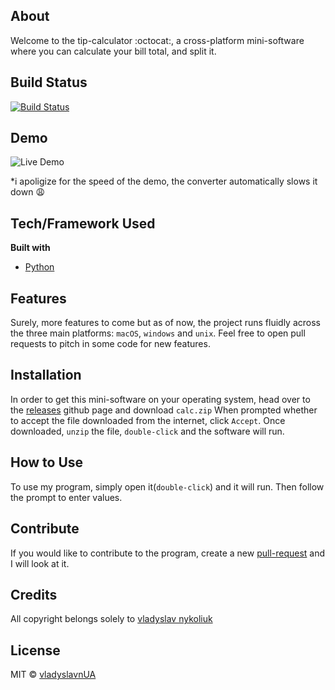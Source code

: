 ## About

Welcome to the tip-calculator :octocat:, a cross-platform mini-software where you can calculate your bill total, and split it.

## Build Status
[![Build Status](https://travis-ci.org/vladyslavnUA/tip-calculator.svg?branch=master)](https://travis-ci.org/vladyslavnUA/tip-calculator)

## Demo
![Live Demo](https://s6.ezgif.com/save/ezgif-6-052090670e8f.gif)

*i apoligize for the speed of the demo, the converter automatically slows it down :weary:

## Tech/Framework Used
<b>Built with</b>
- [Python](https://www.python.org/)

## Features
Surely, more features to come but as of now, the project runs fluidly across the three main platforms: ```macOS```, ```windows``` and ```unix```. Feel free to open pull requests to pitch in some code for new features.

## Installation
In order to get this mini-software on your operating system, head over to the [releases](https://github.com/vladyslavnUA/tip-calculator/releases) github page and download ```calc.zip```
When prompted whether to accept the file downloaded from the internet, click ```Accept```.
Once downloaded, ```unzip``` the file, ```double-click``` and the software will run.

## How to Use
To use my program, simply open it(```double-click```) and it will run. Then follow the prompt to enter values.

## Contribute
If you would like to contribute to the program, create a new [pull-request](https://github.com/vladyslavnUA/tip-calculator/pulls) and I will look at it.

## Credits
All copyright belongs solely to [vladyslav nykoliuk](https://github.com/vladyslavnUA?tab=repositories)

## License
MIT © [vladyslavnUA](https://github.com/vladyslavnUA)
